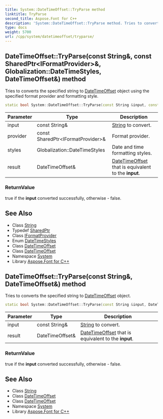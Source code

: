 ```yaml
---
title: System::DateTimeOffset::TryParse method
linktitle: TryParse
second_title: Aspose.Font for C++
description: 'System::DateTimeOffset::TryParse method. Tries to converts the specified string to DateTimeOffset object using the specified format provider and formatting style in C++.'
type: docs
weight: 5700
url: /cpp/system/datetimeoffset/tryparse/
---
```

## DateTimeOffset::TryParse(const String\&, const SharedPtr\<IFormatProvider\>\&, Globalization::DateTimeStyles, DateTimeOffset\&) method


Tries to converts the specified string to [DateTimeOffset](../) object using the specified format provider and formatting style.

```cpp
static bool System::DateTimeOffset::TryParse(const String &input, const SharedPtr<IFormatProvider> &provider, Globalization::DateTimeStyles styles, DateTimeOffset &result)
```


| Parameter | Type | Description |
| --- | --- | --- |
| input | const String\& | [String](../../string/) to convert. |
| provider | const SharedPtr\<IFormatProvider\>\& | Format provider. |
| styles | Globalization::DateTimeStyles | Date and time formatting styles. |
| result | DateTimeOffset\& | [DateTimeOffset](../) that is equivalent to the **input**. |

### ReturnValue

true if the **input** converted successfully, otherwise - false.

## See Also

* Class [String](../../string/)
* Typedef [SharedPtr](../../sharedptr/)
* Class [IFormatProvider](../../iformatprovider/)
* Enum [DateTimeStyles](../../../system.globalization/datetimestyles/)
* Class [DateTimeOffset](../)
* Class [DateTimeOffset](../)
* Namespace [System](../../)
* Library [Aspose.Font for C++](../../../)
## DateTimeOffset::TryParse(const String\&, DateTimeOffset\&) method


Tries to converts the specified string to [DateTimeOffset](../) object.

```cpp
static bool System::DateTimeOffset::TryParse(const String &input, DateTimeOffset &result)
```


| Parameter | Type | Description |
| --- | --- | --- |
| input | const String\& | [String](../../string/) to convert. |
| result | DateTimeOffset\& | [DateTimeOffset](../) that is equivalent to the **input**. |

### ReturnValue

true if the **input** converted successfully, otherwise - false.

## See Also

* Class [String](../../string/)
* Class [DateTimeOffset](../)
* Class [DateTimeOffset](../)
* Namespace [System](../../)
* Library [Aspose.Font for C++](../../../)
